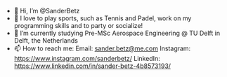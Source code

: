 - 👋 Hi, I’m @SanderBetz
- 👀 I love to play sports, such as Tennis and Padel, work on my programming skills and to party or socialize!
- 🌱 I’m currently studying Pre-MSc Aerospace Engineering @ TU Delft in Delft, the Netherlands
- 📫 How to reach me:
      Email: sander.betz@me.com
      Instagram: https://www.instagram.com/sanderbetz/
      LinkedIn: https://www.linkedin.com/in/sander-betz-4b8573193/
      

<!---
SanderBetz/SanderBetz is a ✨ special ✨ repository because its `README.md` (this file) appears on your GitHub profile.
You can click the Preview link to take a look at your changes.
--->
